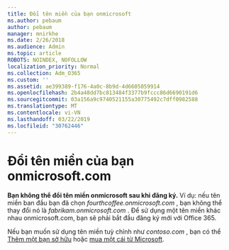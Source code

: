 ```yaml
---
title: Đổi tên miền của bạn onmicrosoft
ms.author: pebaum
author: pebaum
manager: mnirkhe
ms.date: 2/26/2018
ms.audience: Admin
ms.topic: article
ROBOTS: NOINDEX, NOFOLLOW
localization_priority: Normal
ms.collection: Adm_O365
ms.custom: ''
ms.assetid: ae399389-f176-4a0c-8b9d-4d6605059914
ms.openlocfilehash: 2b4a48dd7bc813484f3377b9fccc86d6690191d6
ms.sourcegitcommit: 03a156a9c9740521155a30775492c7dff0982588
ms.translationtype: MT
ms.contentlocale: vi-VN
ms.lasthandoff: 03/22/2019
ms.locfileid: "30762446"
---
```

# <a name="rename-your-onmicrosoftcom-domain"></a>Đổi tên miền của bạn onmicrosoft.com

 **Bạn không thể đổi tên miền onmicrosoft sau khi đăng ký.** Ví dụ: nếu tên miền ban đầu bạn đã chọn *fourthcoffee.onmicrosoft.com* , bạn không thể thay đổi nó là *fabrikam.onmicrosoft.com* . Để sử dụng một tên miền khác nhau onmicrosoft.com, bạn sẽ phải bắt đầu đăng ký mới với Office 365. 
  
Nếu bạn muốn sử dụng tên miền tuỳ chỉnh như *contoso.com* , bạn có thể [Thêm một bạn sở hữu](https://support.office.com/article/6383f56d-3d09-4dcb-9b41-b5f5a5efd611) hoặc [mua một cái từ Microsoft](https://support.office.com/article/1561140a-16a9-4a02-822d-a989250e479d).
  

